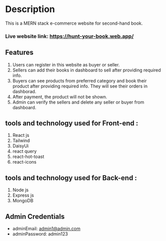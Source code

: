 # Description 
This is a MERN stack e-commerce website for second-hand book. 
### Live website link: https://hunt-your-book.web.app/

## Features
1. Users can register in this website as buyer or seller.
2. Sellers can add their books in dashboard to sell after providing required info.
3. Buyers can see products from preferred category and book their product after providing required info. They will see their orders in dashborad.
4. After payment, the product will not be shown.
5. Admin can verify the sellers and delete any seller or buyer from dashboard.

## tools and technology used for Front-end :
1. React js
2. Tailwind
3. DaisyUi
4. react query
5. react-hot-toast
6. react-icons

## tools and technology used for Back-end :
1. Node js
2. Express js
3. MongoDB

## Admin Credentials
* adminEmail: admin1@admin.com
* adminPassword: admin123

